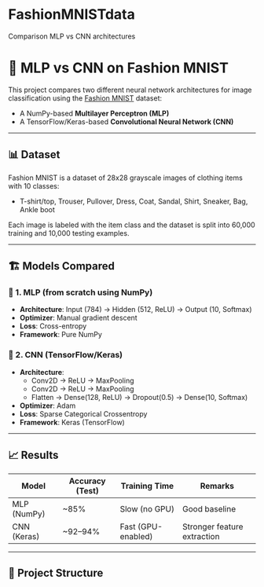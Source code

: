 # FashionMNISTdata
Comparison MLP vs CNN architectures
# 🧠 MLP vs CNN on Fashion MNIST

This project compares two different neural network architectures for image classification using the [Fashion MNIST](https://github.com/zalandoresearch/fashion-mnist) dataset:
- A NumPy-based **Multilayer Perceptron (MLP)**
- A TensorFlow/Keras-based **Convolutional Neural Network (CNN)**

---

## 📊 Dataset
Fashion MNIST is a dataset of 28x28 grayscale images of clothing items with 10 classes:
- T-shirt/top, Trouser, Pullover, Dress, Coat, Sandal, Shirt, Sneaker, Bag, Ankle boot

Each image is labeled with the item class and the dataset is split into 60,000 training and 10,000 testing examples.

---

## 🏗️ Models Compared

### 🔷 1. MLP (from scratch using NumPy)
- **Architecture**: Input (784) → Hidden (512, ReLU) → Output (10, Softmax)
- **Optimizer**: Manual gradient descent
- **Loss**: Cross-entropy
- **Framework**: Pure NumPy

### 🔶 2. CNN (TensorFlow/Keras)
- **Architecture**: 
  - Conv2D → ReLU → MaxPooling
  - Conv2D → ReLU → MaxPooling
  - Flatten → Dense(128, ReLU) → Dropout(0.5) → Dense(10, Softmax)
- **Optimizer**: Adam
- **Loss**: Sparse Categorical Crossentropy
- **Framework**: Keras (TensorFlow)

---

## 📈 Results

| Model | Accuracy (Test) | Training Time | Remarks |
|-------|------------------|----------------|---------|
| MLP (NumPy) | ~85% | Slow (no GPU) | Good baseline |
| CNN (Keras) | ~92–94% | Fast (GPU-enabled) | Stronger feature extraction |

---

## 📁 Project Structure
